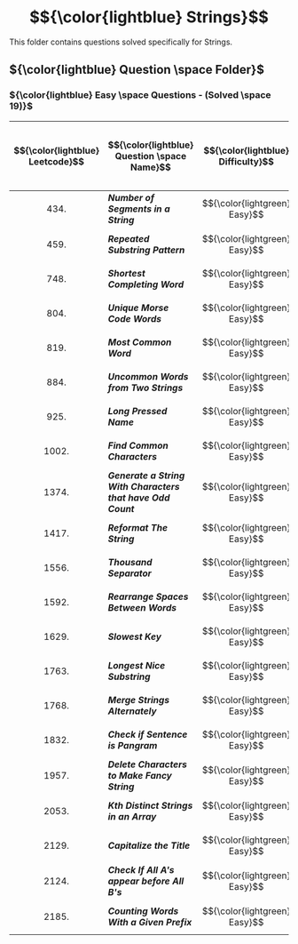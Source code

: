 # $${\color{lightblue} Strings}$$

This folder contains questions solved specifically for Strings.

## ${\color{lightblue} Question \space Folder}$

### ${\color{lightblue} Easy \space Questions - (Solved \space 19)}$

| $${\color{lightblue} Leetcode}$$ | $${\color{lightblue} Question \space Name}$$ | $${\color{lightblue} Difficulty}$$ | $${\color{lightblue} Links}$$ | $${\color{lightblue} Hints}$$ | $${\color{lightblue} Bit \space Manipulation \space Concepts}$$ | $${\color{lightblue} Companies}$$ |
|-|-|-|-|-|-|-|
| $${434.}$$ | ***Number of Segments in a String*** | $${\color{lightgreen} Easy}$$ | [Problem434](https://leetcode.com/problems/number-of-segments-in-a-string/description/) | [Hints](https://leetcode.com/problems/number-of-segments-in-a-string/solutions/4871418/number-of-segments-in-a-string-simplified-java/) | ***Regex, Stream*** | ***Meta*** |
| $${459.}$$ | ***Repeated Substring Pattern*** | $${\color{lightgreen} Easy}$$ | [Problem459](https://leetcode.com/problems/repeated-substring-pattern/description/) | [Hints](https://leetcode.com/problems/repeated-substring-pattern/solutions/4871583/repeated-substring-pattern-simplified-java/) | ***Pattern Matching*** | ***Adobe, Infosys*** |
| $${748.}$$ | ***Shortest Completing Word*** | $${\color{lightgreen} Easy}$$ | [Problem748](https://leetcode.com/problems/shortest-completing-word/description/) | [Hints](https://leetcode.com/problems/shortest-completing-word/solutions/4877766/shortest-completing-word-simplified-java/) | ***Stream, Frequency Map*** | ***Google, IBM, Cognizant*** |
| $${804.}$$ | ***Unique Morse Code Words*** | $${\color{lightgreen} Easy}$$ | [Problem804](https://leetcode.com/problems/unique-morse-code-words/description/) | [Hints](https://leetcode.com/problems/unique-morse-code-words/solutions/4877874/unique-morse-code-words-simplified-java/) | ***Data Map, Streams, Unique*** | ***Cognizant, Infosys*** |
| $${819.}$$ | ***Most Common Word*** | $${\color{lightgreen} Easy}$$ | [Problem819](https://leetcode.com/problems/most-common-word/description/) | [Hints](https://leetcode.com/problems/most-common-word/solutions/4872723/most-common-word-simplified-java/) | ***Frequency Map, Streams*** | ***Adobe*** |
| $${884.}$$ | ***Uncommon Words from Two Strings*** | $${\color{lightgreen} Easy}$$ | [Problem884](https://leetcode.com/problems/uncommon-words-from-two-sentences/description/) | [Hints](https://leetcode.com/problems/uncommon-words-from-two-sentences/solutions/4897931/uncommon-words-from-two-sentences-simplified-java/) | ***Frequency Map, Words Split*** | ***Infosys, Apple, Adobe*** |
| $${925.}$$ | ***Long Pressed Name*** | $${\color{lightgreen} Easy}$$ | [Problem925](https://leetcode.com/problems/long-pressed-name/description/) | [Hints](https://leetcode.com/problems/long-pressed-name/solutions/4899748/long-pressed-name-simplified-java/) | ***Pattern Matching, Class*** | ***Amazon, Google, Meta*** |
| $${1002.}$$ | ***Find Common Characters*** | $${\color{lightgreen} Easy}$$ | [Problem1002](https://leetcode.com/problems/find-common-characters/description/) | [Hints](https://leetcode.com/problems/find-common-characters/solutions/4899851/find-common-characters-simplified-java/) | ***Matrix*** | ***F5, Intel*** |
| $${1374.}$$ | ***Generate a String With Characters that have Odd Count*** | $${\color{lightgreen} Easy}$$ | [Problem1374](https://leetcode.com/problems/generate-a-string-with-characters-that-have-odd-counts/description/) | [Hints](https://leetcode.com/problems/generate-a-string-with-characters-that-have-odd-counts/solutions/4932242/generate-a-string-with-characters-that-have-odd-counts-simplified-java/) | ***Streams*** | ***Adobe, Yahoo*** |
| $${1417.}$$ | ***Reformat The String*** | $${\color{lightgreen} Easy}$$ | [Problem1417](https://leetcode.com/problems/reformat-the-string/description/) | [Hints](https://leetcode.com/problems/reformat-the-string/solutions/4899997/reformat-the-string-simplified-java/) | ***Stack*** | ***Yahoo, Alphabet*** |
| $${1556.}$$ | ***Thousand Separator*** | $${\color{lightgreen} Easy}$$ | [Problem1556](https://leetcode.com/problems/thousand-separator/description/) | [Hints](https://leetcode.com/problems/thousand-separator/solutions/4900061/thousand-separator-simplified-java/) | ***Stream*** | ***Unknown*** |
| $${1592.}$$ | ***Rearrange Spaces Between Words*** | $${\color{lightgreen} Easy}$$ | [Problem1592](https://leetcode.com/problems/rearrange-spaces-between-words/description/) | [Hints](https://leetcode.com/problems/rearrange-spaces-between-words/solutions/4901839/rearrange-spaces-between-words-simplified-java/) | ***Streams, Greedy*** | ***Infosys, Intel*** |
| $${1629.}$$ | ***Slowest Key*** | $${\color{lightgreen} Easy}$$ | [Problem1629](https://leetcode.com/problems/slowest-key/description/) | [Hints](https://leetcode.com/problems/slowest-key/solutions/4901986/slowest-key-simplified-java/) | ***Streams*** | ***Oracle, Adobe*** |
| $${1763.}$$ | ***Longest Nice Substring*** | $${\color{lightgreen} Easy}$$ | [Problem1763](https://leetcode.com/problems/longest-nice-substring/description/) | [Hints](https://leetcode.com/problems/longest-nice-substring/solutions/4902836/longest-nice-substring-simplified-java/) | ***Streams, Unique, ASCII*** | ***Samsung, Sony, Amazon*** |
| $${1768.}$$ | ***Merge Strings Alternately*** | $${\color{lightgreen} Easy}$$ | [Problem1768](https://leetcode.com/problems/merge-strings-alternately/description/) | [Hints](https://leetcode.com/problems/merge-strings-alternately/solutions/4939117/merge-strings-alternately-simplified-java/) | ***Two Pointers*** | ***Amazon, TCS*** |
| $${1832.}$$ | ***Check if Sentence is Pangram*** | $${\color{lightgreen} Easy}$$ | [Problem1832](https://leetcode.com/problems/check-if-the-sentence-is-pangram/description/) | [Hints](https://leetcode.com/problems/check-if-the-sentence-is-pangram/solutions/4939165/check-if-sentence-is-pangram-simplified-java/) | ***Frequency Map*** | ***Meta, Google*** |
| $${1957.}$$ | ***Delete Characters to Make Fancy String*** | $${\color{lightgreen} Easy}$$ | [Problem1957](https://leetcode.com/problems/delete-characters-to-make-fancy-string/description/) | [Hints](https://leetcode.com/problems/delete-characters-to-make-fancy-string/solutions/4939272/delete-characters-to-make-fancy-string-simplified-java/) | ***Stack Elimination*** | ***Intel, Amazon, Microsoft*** |
| $${2053.}$$ | ***Kth Distinct Strings in an Array*** | $${\color{lightgreen} Easy}$$ | [Problem2053](https://leetcode.com/problems/kth-distinct-string-in-an-array/description/) | [Hints](https://leetcode.com/problems/kth-distinct-string-in-an-array/solutions/4939990/kth-distinct-strings-in-an-array-simplified-java/) | ***Frequency Map*** | ***AWS*** |
| $${2129.}$$ | ***Capitalize the Title*** | $${\color{lightgreen} Easy}$$ | [Problem2129](https://leetcode.com/problems/capitalize-the-title/description/) | [Hints](https://leetcode.com/problems/capitalize-the-title/solutions/4940044/capitalize-the-title-simplified-java/) | ***Streams*** | ***Adobe*** |
| $${2124.}$$ | ***Check If All A's appear before All B's*** | $${\color{lightgreen} Easy}$$ | [Problem2124](https://leetcode.com/problems/check-if-all-as-appears-before-all-bs/description/) | [Hints](https://leetcode.com/problems/check-if-all-as-appears-before-all-bs/solutions/4940086/check-if-all-a-s-appear-before-all-b-s-simplified-java/) | ***Two Pointers*** | ***Yahoo*** |
| $${2185.}$$ | ***Counting Words With a Given Prefix*** | $${\color{lightgreen} Easy}$$ | [Problem2185](https://leetcode.com/problems/counting-words-with-a-given-prefix/description/) | [Hints](https://leetcode.com/problems/counting-words-with-a-given-prefix/solutions/4940787/counting-words-with-a-given-prefix-simplified-java/) | ***Streams, Pattern Matching*** | ***Microsoft, Apple*** |

